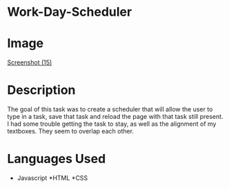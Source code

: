 # Work-Day-Scheduler

# Image
[Screenshot (15)](https://user-images.githubusercontent.com/100052698/196617438-02146806-5d6b-46aa-bb06-039dc40b3dc9.png)


# Description
The goal of this task was to create a scheduler that will allow the user to type in a task, save that task and reload the page with that task still present. I had some trouble getting the task to stay, as well as the alignment of my textboxes. They seem to overlap each other. 

# Languages Used
* Javascript
*HTML
*CSS


